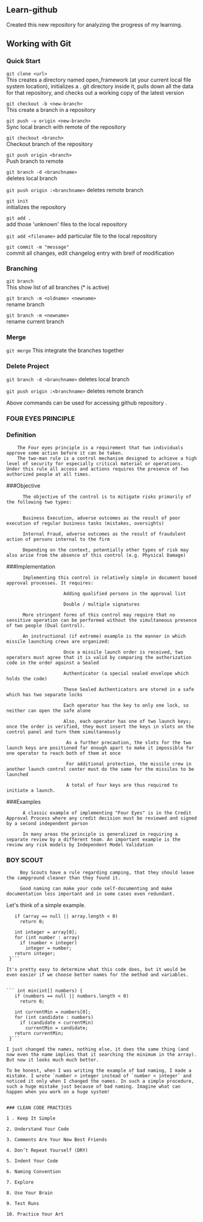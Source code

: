 ## Learn-github

Created this new repository for analyzing the progress  of my learning.


## Working with Git

### Quick Start

``` git clone <url> ```					
     This creates a directory named open_framework (at your current local file system location), initializes a . git directory inside it, pulls down all the data for that repository, and checks out a working copy of the latest version
  
```git checkout -b <new-branch>``` 		
     This create a branch in a repository
  
```git push -u origin <new-branch>``` 	
     Sync local branch with remote of the repository
  
```git checkout <branch>``` 				
    Checkout branch of the repository
  
```git push origin <branch>``` 		
    Push branch to remote

```git branch -d <branchname>```  
    deletes local branch
  
```git push origin :<branchname>```	
   deletes remote branch

```git init```                   
      initializes the repository
      
```git add .```                
     add those 'unknown' files to the local repository
  
```git add <filename>```
     add particular file to the local repository
  
```git commit -m "message"```          
   commit all changes, edit changelog entry with breif of modification 


### Branching 

```git branch```                        
    This show list of all branches (* is active)
    
```git branch -m <oldname> <newname> ```  
   rename branch

```git branch -m <newname> ```          
   rename current branch

### Merge

```git merge```
     This integrate the branches together


### Delete Project

```git branch -d <branchname>``` 
   deletes local branch
  
```git push origin :<branchname>```	
   deletes remote branch
  



 Above commands can be used for accessing github repository .    
 
 ### FOUR EYES PRINCIPLE
 ### Definition

        The Four eyes principle is a requirement that two individuals approve some action before it can be taken.
        The two-man rule is a control mechanism designed to achieve a high level of security for especially critical material or operations. Under this rule all access and actions requires the presence of two authorized people at all times.

###Objective
          
          The objective of the control is to mitigate risks primarily of the following two types:


          Business Execution, adverse outcomes as the result of poor execution of regular business tasks (mistakes, oversights)
         
          Internal Fraud, adverse outcomes as the result of fraudulent action of persons internal to the firm

          Depending on the context, potentially other types of risk may also arise from the absence of this control (e.g. Physical Damage)

 ###Implementation
     
          Implementing this control is relatively simple in document based approval processes. It requires:

                         Adding qualified persons in the approval list
          
                         Double / multiple signatures

          More stringent forms of this control may require that no sensitive operation can be performed without the simultaneous presence of two people (Dual Control).

          An instructional (if extreme) example is the manner in which missile launching crews are organized:

                         Once a missile launch order is received, two operators must agree that it is valid by comparing the authorization code in the order against a Sealed 
          
                         Authenticator (a special sealed envelope which holds the code)

                         These Sealed Authenticators are stored in a safe which has two separate locks
     
                         Each operator has the key to only one lock, so neither can open the safe alone

                         Also, each operator has one of two launch keys; once the order is verified, they must insert the keys in slots on the control panel and turn them simultaneously

                          As a further precaution, the slots for the two launch keys are positioned far enough apart to make it impossible for one operator to reach both of them at once
                          
                          For additional protection, the missile crew in another launch control center must do the same for the missiles to be launched
     
                          A total of four keys are thus required to initiate a launch.

  ###Examples

          A classic example of implementing "Four Eyes" is in the Credit Approval Process where any credit decision must be reviewed and signed by a second independent person

          In many areas the principle is generalized in requiring a separate review by a different team. An important example is the review any risk models by Independent Model Validation

        
 
 ### BOY SCOUT
 
         Boy Scouts have a rule regarding camping, that they should leave the campground cleaner than they found it.
         
         Good naming can make your code self-documenting and make documentation less important and in some cases even redundant.

Let's think of a simple example.

 ``` int method(int[] array) {
    if (array == null || array.length < 0)
      return 0;

    int integer = array[0];
    for (int number : array)
      if (number < integer)
        integer = number;
    return integer;
  }```

It's pretty easy to determine what this code does, but it would be even easier if we choose better names for the method and variables.


 ``` int min(int[] numbers) {
    if (numbers == null || numbers.length < 0)
      return 0;

    int currentMin = numbers[0];
    for (int candidate : numbers)
      if (candidate < currentMin)
        currentMin = candidate;
    return currentMin;
  }```

I just changed the names, nothing else, it does the same thing (and now even the name implies that it searching the minimum in the array). But now it looks much much better.

To be honest, when I was writing the example of bad naming, I made a mistake. I wrote `number > integer instead of `number < integer` and noticed it only when I changed the names. In such a simple procedure, such a huge mistake just because of bad naming. Imagine what can happen when you work on a huge system!

         
### CLEAN CODE PRACTICES

1 . Keep It Simple

2. Understand Your Code

3. Comments Are Your New Best Friends

4. Don’t Repeat Yourself (DRY)

5. Indent Your Code

6. Naming Convention

7. Explore

8. Use Your Brain

9. Test Runs

10. Practice Your Art


         
        
                
